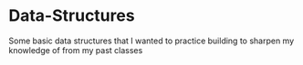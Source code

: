 # Data-Structures
Some basic data structures that I wanted to practice building to sharpen my knowledge of from my past classes
